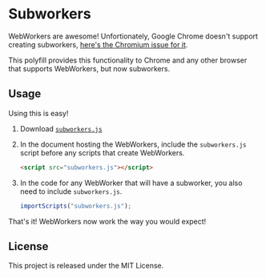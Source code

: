 # Subworkers
WebWorkers are awesome! Unfortionately, Google Chrome doesn't support creating subworkers,
[here's the Chromium issue for it](https://code.google.com/p/chromium/issues/detail?id=31666).

This polyfill provides this functionality to Chrome and any other browser that supports WebWorkers,
but now subworkers.

## Usage
Using this is easy!

1. Download [`subworkers.js`](https://raw.githubusercontent.com/dmihal/Subworkers/master/subworkers.js)
2. In the document hosting the WebWorkers, include the `subworkers.js` script before any scripts that create WebWorkers.

   ``` html
   <script src="subworkers.js"></script>
   ```

3. In the code for any WebWorker that will have a subworker, you also need to include `subworkers.js`.

   ``` javascript
   importScripts("subworkers.js");
   ```

That's it! WebWorkers now work the way you would expect!

## License
This project is released under the MIT License.
